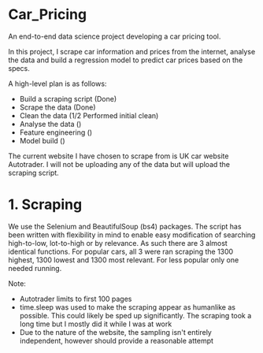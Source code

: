 # Car_Pricing
An end-to-end data science project developing a car pricing tool.

In this project, I scrape car information and prices from the internet, analyse the data and build a regression model to predict car prices based on the specs. 

A high-level plan is as follows: 

* Build a scraping script (Done)
* Scrape the data (Done)
* Clean the data (1/2 Performed initial clean)
* Analyse the data ()
* Feature engineering ()
* Model build ()

The current website I have chosen to scrape from is UK car website Autotrader. I will not be uploading any of the data but will upload the scraping script. 

# 1. Scraping 

We use the Selenium and BeautifulSoup (bs4) packages. The script has been written with flexibility in mind to enable easy modification of searching high-to-low, lot-to-high or by relevance. As such there are 3 almost identical functions. For popular cars, all 3 were ran scraping the 1300 highest, 1300 lowest and 1300 most relevant. For less popular only one needed running. 

Note: 
* Autotrader limits to first 100 pages
* time.sleep was used to make the scraping appear as humanlike as possible. This could likely be sped up significantly. The scraping took a long time but I mostly did it while I was at work
* Due to the nature of the website, the sampling isn't entirely independent, however should provide a reasonable attempt
